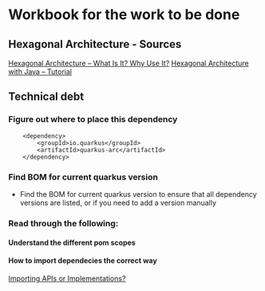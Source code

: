 # Workbook for the work to be done

## Hexagonal Architecture - Sources
[Hexagonal Architecture – What Is It? Why Use It?](https://www.happycoders.eu/software-craftsmanship/hexagonal-architecture/)
[Hexagonal Architecture with Java – Tutorial](https://www.happycoders.eu/software-craftsmanship/hexagonal-architecture-java/)

## Technical debt

### Figure out where to place this dependency

        <dependency>
            <groupId>io.quarkus</groupId>
            <artifactId>quarkus-arc</artifactId>
        </dependency>

### Find BOM for current quarkus version

- Find the BOM for current quarkus version to ensure that all dependency versions are listed, or if you need to add a
  version manually


### Read through the following:


#### Understand the different pom scopes

#### How to import dependecies the correct way
[Importing APIs or Implementations?](https://www.happycoders.eu/software-craftsmanship/hexagonal-architecture-quarkus/#:~:text=Importing%20APIs%20or%20Implementations%3F)